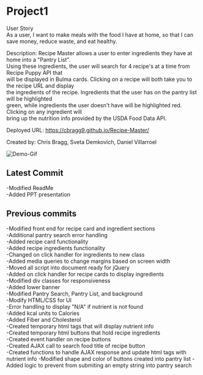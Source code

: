 # Project1  
User Story  
As a user, I want to make meals with the food I have at home, so that I can save  money, reduce waste, and eat healthy.   

Description: Recipe Master allows a user to enter ingredients they have at home into a "Pantry List".  
Using these ingredients, the user will  search for 4  recipe's at a time from Recipe Puppy API that  
will be displayed in Bulma cards. Clicking on a recipe will both take you to the recipe URL and display  
the ingredients of the recipe. Ingredients that the user has on the pantry list will  be highlighted  
green, while ingredients the user doesn't have will be highlighted red. Clicking on any ingredient will  
bring up the nutrition info provided by the USDA Food Data API.  

Deployed URL: https://cbragg9.github.io/Recipe-Master/  

Created by: Chris Bragg, Sveta Demkovich, Daniel Villarroel  

![Demo-Gif](recipe-gif.gif)  

## Latest Commit  
-Modified ReadMe  
-Added PPT presentation  

## Previous commits  
-Modified front end for recipe card and ingredient sections  
-Additional pantry search error handling  
-Added recipe card functionality  
-Added recipe ingredients functionality  
-Changed on click handler for ingredients to new class  
-Added media queries to change margins based on screen width  
-Moved all script into document ready for jQuery  
-Added on click handler for recipe cards to display ingredients   
-Modified div classes for responsiveness  
-Added lower banner  
-Modified Pantry Search, Pantry List, and background  
-Modify HTML/CSS for UI  
-Error handling to display "N/A" if nutrient is not found  
-Added kcal units to Calories  
-Added Fiber and Cholesterol  
-Created temporary html tags that will display nutrient info  
-Created temporary html buttons that hold recipe ingredients  
-Created event handler on recipe buttons  
-Created AJAX call to search food title of recipe button  
-Created functions to handle AJAX response and update html tags with nutrient info
-Modified shape and color of buttons created into pantry list
-Added logic to prevent from submiting an empty string into pantry search
